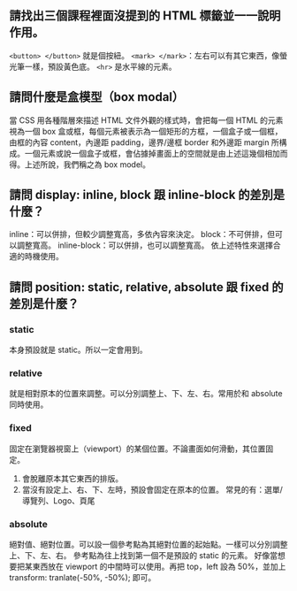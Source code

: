 ## 請找出三個課程裡面沒提到的 HTML 標籤並一一說明作用。

`<button> </button>` 就是個按紐。
`<mark> </mark>`：左右可以有其它東西，像螢光筆一樣，預設黃色底。
`<hr>` 是水平線的元素。

## 請問什麼是盒模型（box modal）

當 CSS 用各種階層來描述 HTML 文件外觀的樣式時，會把每一個 HTML 的元素視為一個 box 盒或框，每個元素被表示為一個矩形的方框，一個盒子或一個框，由框的內容 content，內邊距 padding，邊界/邊框 border 和外邊距 margin 所構成。一個元素或說一個盒子或框，會佔據掉畫面上的空間就是由上述這幾個相加而得。上述所說，我們稱之為 box model。

## 請問 display: inline, block 跟 inline-block 的差別是什麼？

inline：可以併排，但較少調整寬高，多依內容來決定。
block：不可併排，但可以調整寬高。
inline-block：可以併排，也可以調整寬高。
依上述特性來選擇合適的時機使用。

## 請問 position: static, relative, absolute 跟 fixed 的差別是什麼？

### static 

本身預設就是 static。所以一定會用到。

### relative

就是相對原本的位置來調整。可以分別調整上、下、左、右。常用於和 absolute 同時使用。

### fixed

固定在瀏覽器視窗上（viewport）的某個位置。不論畫面如何滑動，其位置固定。
1. 會脫離原本其它東西的排版。
2. 當沒有設定上、右、下、左時，預設會固定在原本的位置。
常見的有：選單/導覽列、Logo、頁尾

### absolute

絕對值、絕對位置。可以設一個參考點為其絕對位置的起始點。一樣可以分別調整上、下、左、右。
參考點為往上找到第一個不是預設的 static 的元素。
好像當想要把某東西放在 viewport 的中間時可以使用。再把 top，left 設為 50%，並加上 transform: tranlate(-50%, -50%); 即可。
